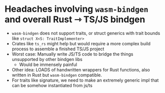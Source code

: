 # Headaches involving `wasm-bindgen` and overall Rust ⇾ TS/JS bindgen

- `wasm-bindgen` does not support traits, or struct generics with trait bounds like `struct X<S: TraitImplementer>`
- Crates like `ts_rs` might help but would require a more complex build process to assemble a finished TS/JS project
- Worst case: Manually write JS/TS code to bridge the things unsupported by other bindgen libs
  - Would be immensely painful
- Other idea: LOADS of handwritten wrappers for Rust functions, also written in Rust but `wasm-bindgen` compatible.
- For traits like signature, we need to make an extremely generic impl that can be somehow instantiated from js/ts